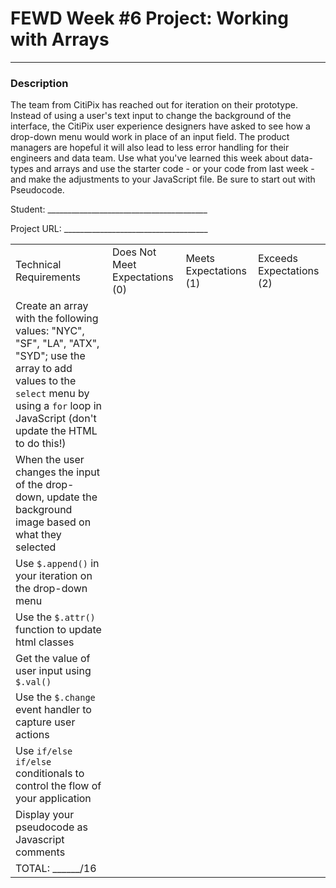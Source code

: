 # FEWD Week #6 Project: Working with Arrays

---


### Description


The team from CitiPix has reached out for iteration on their prototype.  Instead of using a user's text input to change the background of the interface, the CitiPix user experience designers have asked to see how a drop-down menu would work in place of an input field.  The product managers are hopeful it will also lead to less error handling for their engineers and data team.  Use what you've learned this week about data-types and arrays and use the starter code - or your code from last week - and make the adjustments to your JavaScript file. Be sure to start out with Pseudocode.

Student: ________________________________________

Project URL: ____________________________________

|                                                                                                                                                                                                              |                                |                        |                          |
|--------------------------------------------------------------------------------------------------------------------------------------------------------------------------------------------------------------|--------------------------------|------------------------|--------------------------|
| Technical Requirements                                                                                                                                                                                       | Does Not Meet Expectations (0) | Meets Expectations (1) | Exceeds Expectations (2) |
| Create an array with the following values: "NYC", "SF", "LA", "ATX", "SYD"; use the array to add values to the ```select``` menu by using a ```for``` loop in JavaScript (don't update the HTML to do this!) |                                |                        |                          |
| When the user changes the input of the drop-down, update the background image based on what they selected                                                                                                    |                                |                        |                          |
| Use ```$.append()``` in your iteration on the drop-down menu                                                                                                                                                 |                                |                        |                          |
| Use the ```$.attr()``` function to update html classes                                                                                                                                                       |                                |                        |                          |
| Get the value of user input using ```$.val()```                                                                                                                                                              |                                |                        |                          |
| Use the ```$.change``` event handler to capture user actions                                                                                                                                                 |                                |                        |                          |
| Use ```if/else if/else ``` conditionals to control the flow of your application                                                                                                                              |                                |                        |                          |
| Display your pseudocode as Javascript comments                                                                                                                                                               |                                |                        |                          |
| TOTAL: ______/16                                                                                                                                                                                             |                                |                        |                          |
